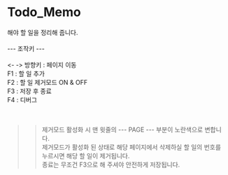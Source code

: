 # Todo_Memo
해야 할 일을 정리해 줍니다.
</br></br>
--- 조작키 ---
</br></br>
<- -> 방향키 : 페이지 이동</br>
F1 : 할 일 추가</br>
F2 : 할 일 제거모드 ON & OFF</br>
F3 : 저장 후 종료</br>
F4 : 디버그</br>
</br></br>
>>제거모드 활성화 시 맨 윗줄의 --- PAGE --- 부분이 노란색으로 변합니다.</br>
>>제거모드가 활성화 된 상태로 해당 페이지에서 삭제하실 할 일의 번호를 누르시면 해당 할 일이 제거됩니다.</br>
>>종료는 무조건 F3으로 해 주셔야 안전하게 저장됩니다.</br>
